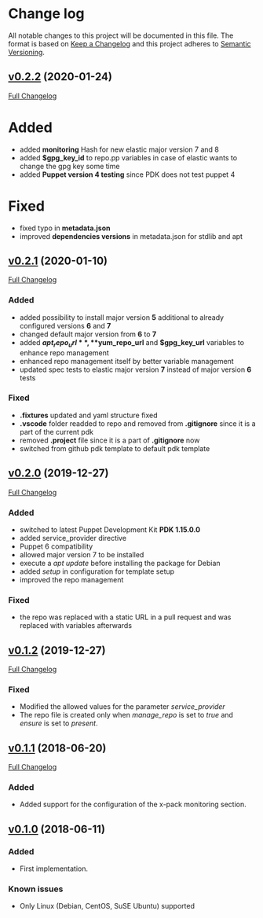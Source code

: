 # Change log

All notable changes to this project will be documented in this file. The format is based on [Keep a Changelog](http://keepachangelog.com/en/1.0.0/) and this project adheres to [Semantic Versioning](http://semver.org).

## [v0.2.2](https://github.com/noris-network/norisnetwork-auditbeat/tree/v0.2.2) (2020-01-24)

[Full Changelog](https://github.com/noris-network/norisnetwork-auditbeat/compare/v0.2.1...v0.2.2)

# Added

- added **monitoring** Hash for new elastic major version 7 and 8
- added **$gpg_key_id** to repo.pp variables in case of elastic wants to change the gpg key some time
- added **Puppet version 4 testing** since PDK does not test puppet 4

# Fixed

- fixed typo in **metadata.json**
- improved **dependencies versions** in metadata.json for stdlib and apt


## [v0.2.1](https://github.com/noris-network/norisnetwork-auditbeat/tree/v0.2.1) (2020-01-10)

[Full Changelog](https://github.com/noris-network/norisnetwork-auditbeat/compare/v0.2.0...v0.2.1)

### Added

- added possibility to install major version **5** additional to already configured versions **6** and **7**
- changed default major version from **6** to **7**
- added **$apt_repo_url**, **$yum_repo_url** and **$gpg_key_url** variables to enhance repo management
- enhanced repo management itself by better variable management
- updated spec tests to elastic major version **7** instead of major version **6** tests

### Fixed

- **.fixtures** updated and yaml structure fixed
- **.vscode** folder readded to repo and removed from **.gitignore** since it is a part of the current pdk
- removed **.project** file since it is a part of **.gitignore** now
- switched from github pdk template to default pdk template

## [v0.2.0](https://github.com/noris-network/norisnetwork-auditbeat/tree/v0.2.0) (2019-12-27)

[Full Changelog](https://github.com/noris-network/norisnetwork-auditbeat/compare/v0.1.2...v0.2.0)

### Added

- switched to latest Puppet Development Kit **PDK 1.15.0.0**
- added service_provider directive
- Puppet 6 compatibility
- allowed major version 7 to be installed
- execute a *apt update* before installing the package for Debian
- added *setup* in configuration for template setup
- improved the repo management

### Fixed

- the repo was replaced with a static URL in a pull request and was replaced with variables afterwards

## [v0.1.2](https://github.com/noris-network/norisnetwork-auditbeat/tree/v0.1.2) (2019-12-27)

[Full Changelog](https://github.com/noris-network/norisnetwork-auditbeat/compare/v0.1.1...v0.1.2)

### Fixed

- Modified the allowed values for the parameter *service_provider*
- The repo file is created only when *manage_repo* is set to *true* and *ensure* is set to *present*.


## [v0.1.1](https://github.com/noris-network/norisnetwork-auditbeat/tree/v0.1.1) (2018-06-20)

[Full Changelog](https://github.com/noris-network/norisnetwork-auditbeat/compare/v0.1.0...v0.1.1)

### Added

- Added support for the configuration of the x-pack monitoring section.

## [v0.1.0](https://github.com/noris-network/norisnetwork-auditbeat/tree/v0.1.0) (2018-06-11)

### Added

- First implementation.

### Known issues

- Only Linux (Debian, CentOS, SuSE Ubuntu) supported
